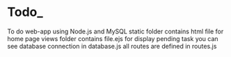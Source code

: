 # Todo_
To do web-app using Node.js and MySQL
static folder contains html file for home page
views folder contains file.ejs for display pending task
you can see database connection in database.js
all routes are defined in routes.js

